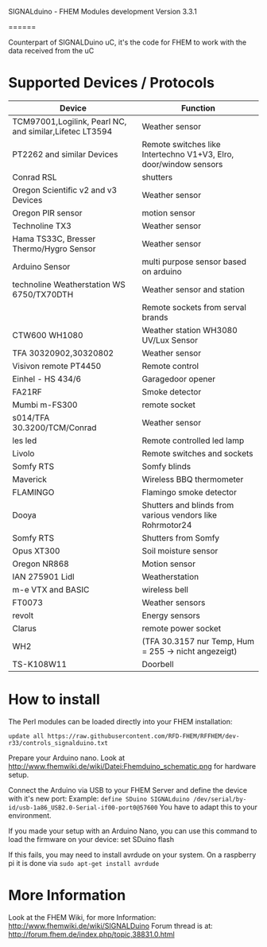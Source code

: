 SIGNALduino - FHEM Modules development Version 3.3.1 

======

Counterpart of SIGNALDuino uC, it's the code for FHEM to work with the data received from the uC


Supported Devices / Protocols
======

|Device | Function|
| ------------- | ----------- |
|TCM97001,Logilink, Pearl NC, and similar,Lifetec LT3594 | Weather sensor
|PT2262 and similar Devices | Remote switches like Intertechno V1+V3, Elro, door/window sensors|
|Conrad RSL | shutters |
|Oregon Scientific v2 and v3 Devices | Weather sensor |
|Oregon PIR sensor | motion sensor |
|Technoline TX3  | Weather sensor |
|Hama TS33C, Bresser Thermo/Hygro Sensor  | Weather sensor |
|Arduino Sensor | multi purpose sensor based on arduino |
|technoline Weatherstation WS 6750/TX70DTH| Weather sensor and station |
||Remote sockets from serval brands|
|CTW600 WH1080 | Weather station WH3080 UV/Lux Sensor |
|TFA 30320902,30320802  | Weather sensor |
|Visivon remote PT4450  | Remote control |
|Einhel - HS 434/6 | Garagedoor opener |
|FA21RF | Smoke detector | 
|Mumbi m-FS300 | remote socket |
|s014/TFA 30.3200/TCM/Conrad | Weather sensor |
|les led  | Remote controlled led lamp |
|Livolo | Remote switches and sockets  |
|Somfy RTS | Somfy blinds |
|Maverick | Wireless BBQ thermometer |
|FLAMINGO | Flamingo smoke detector |
|Dooya | Shutters and blinds from various vendors like Rohrmotor24  |
|Somfy RTS | Shutters from Somfy|
|Opus XT300 | Soil moisture sensor |
|Oregon NR868 | Motion sensor |
|IAN 275901 Lidl | Weatherstation |
|m-e VTX and BASIC | wireless bell |
|FT0073 | Weather sensors|
|revolt | Energy sensors|
|Clarus | remote power socket|
|WH2 | (TFA 30.3157 nur Temp, Hum = 255 -> nicht angezeigt)|
|TS-K108W11 | Doorbell |

How to install
======
The Perl modules can be loaded directly into your FHEM installation:

```update all https://raw.githubusercontent.com/RFD-FHEM/RFFHEM/dev-r33/controls_signalduino.txt```

Prepare your Arduino nano. Look at http://www.fhemwiki.de/wiki/Datei:Fhemduino_schematic.png
for hardware setup.


Connect the Arduino via USB to your FHEM Server and define the device with it's new port:
Example: ```define SDuino SIGNALduino /dev/serial/by-id/usb-1a86_USB2.0-Serial-if00-port0@57600```
You have to adapt this to your environment.

If you made your setup with an Arduino Nano, you can use this command to load the firmware on your device:
set SDuino flash

If this fails, you may need to install avrdude on your system.
On a raspberry pi it is done via ```sudo apt-get install avrdude```

More Information
=====
Look at the FHEM Wiki, for more Information: http://www.fhemwiki.de/wiki/SIGNALDuino
Forum thread is at: http://forum.fhem.de/index.php/topic,38831.0.html

